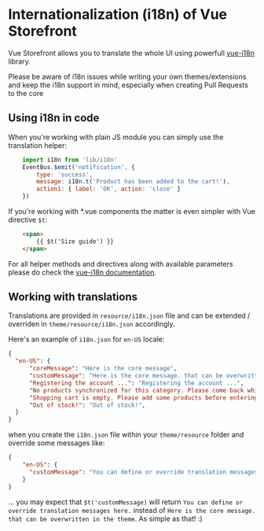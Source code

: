 # Internationalization (i18n) of Vue Storefront

Vue Storefront allows you to translate the whole UI using powerfull [vue-i18n](http://kazupon.github.io/vue-i18n/en/api.html#methods) library.

Please be aware of i18n issues while writing your own themes/extensions and keep the i18n support in mind, especially when creating Pull Requests to the core

## Using i18n in code

When you're working with plain JS module you can simply use the translation helper:

```js
    import i18n from 'lib/i18n'
    EventBus.$emit('notification', {
        type: 'success',
        message: i18n.t('Product has been added to the cart!'),
        action1: { label: 'OK', action: 'close' }
    })
```

If you're working with *.vue components the matter is even simpler with Vue directive `$t`:

```html
    <span>
        {{ $t('Size guide') }}
    </span>
```

For all helper methods and directives along with available parameters please do check the [vue-i18n documentation](http://kazupon.github.io/vue-i18n/en/api.html#methods).

## Working with translations

Translations are provided in `resource/i18n.json` file and can be extended / overriden in `theme/resource/i18n.json` accordingly.

Here's an example of `i18n.json` for `en-US` locale:

```json
{
  "en-US": {
      "coreMessage": "Here is the core message",
      "customMessage": "Here is the core message. that can be overwritten in the theme",
      "Registering the account ...": "Registering the account ...",
      "No products synchronized for this category. Please come back while online!": "No products synchronized for this category. Please come back while online!",
      "Shopping cart is empty. Please add some products before entering Checkout": "Shopping cart is empty. Please add some products before entering Checkout",
      "Out of stock!": "Out of stock!",
  }
}
```
when you create the `i18n.json` file within your `theme/resource` folder and override some messages like:

```json
{
    "en-US": {
      "customMessage": "You can define or override translation messages here."
    }
}  
```

... you may expect that `$t('customMessage)` will return `You can define or override translation messages here.` instead of `Here is the core message. that can be overwritten in the theme`. As simple as that! :)

